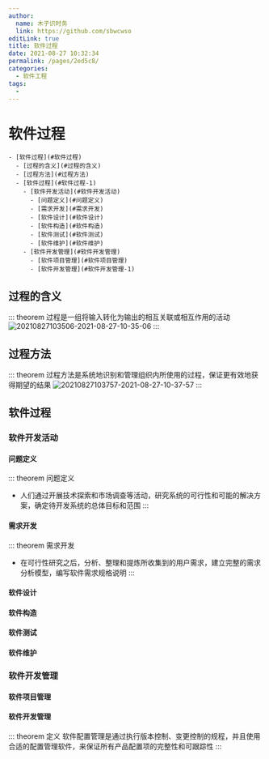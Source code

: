 ```yaml
---
author: 
  name: 木子识时务
  link: https://github.com/sbwcwso
editLink: true
title: 软件过程
date: 2021-08-27 10:32:34
permalink: /pages/2ed5c8/
categories: 
  - 软件工程
tags: 
  - 
---
```


# 软件过程

```markmap
- [软件过程](#软件过程)
  - [过程的含义](#过程的含义)
  - [过程方法](#过程方法)
  - [软件过程](#软件过程-1)
    - [软件开发活动](#软件开发活动)
      - [问题定义](#问题定义)
      - [需求开发](#需求开发)
      - [软件设计](#软件设计)
      - [软件构造](#软件构造)
      - [软件测试](#软件测试)
      - [软件维护](#软件维护)
    - [软件开发管理](#软件开发管理)
      - [软件项目管理](#软件项目管理)
      - [软件开发管理](#软件开发管理-1)
```

## 过程的含义

::: theorem 过程是一组将输入转化为输出的相互关联或相互作用的活动
![20210827103506-2021-08-27-10-35-06](https://cdn.jsdelivr.net/gh/sbwcwso/PicBed@master/20210827103506-2021-08-27-10-35-06.png)
:::

## 过程方法

::: theorem 过程方法是系统地识别和管理组织内所使用的过程，保证更有效地获得期望的结果
![20210827103757-2021-08-27-10-37-57](https://cdn.jsdelivr.net/gh/sbwcwso/PicBed@master/20210827103757-2021-08-27-10-37-57.png)
:::

## 软件过程

### 软件开发活动

#### 问题定义

::: theorem 问题定义
* 人们通过开展技术探索和市场调查等活动，研究系统的可行性和可能的解决方案，确定待开发系统的总体目标和范围
:::

#### 需求开发

::: theorem 需求开发
* 在可行性研究之后，分析、整理和提炼所收集到的用户需求，建立完整的需求分析模型，编写软件需求规格说明
:::

#### 软件设计

#### 软件构造

#### 软件测试

#### 软件维护

### 软件开发管理

#### 软件项目管理

#### 软件开发管理

::: theorem 定义
软件配置管理是通过执行版本控制、变更控制的规程，并且使用合适的配置管理软件，来保证所有产品配置项的完整性和可跟踪性
:::
